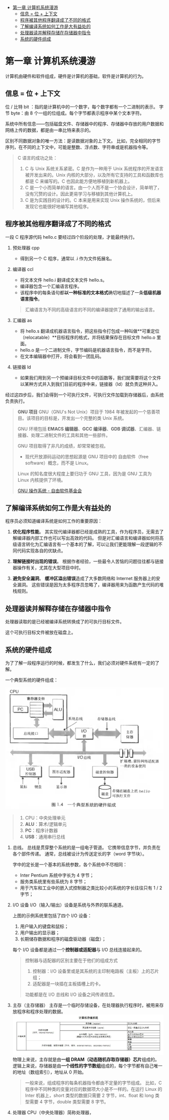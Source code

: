 - [第一章 计算机系统漫游](#第一章-计算机系统漫游)
  - [信息 = 位 + 上下文](#信息--位--上下文)
  - [程序被其他程序翻译成了不同的格式](#程序被其他程序翻译成了不同的格式)
  - [了解编译系统如何工作是大有益处的](#了解编译系统如何工作是大有益处的)
  - [处理器读并解释存储在存储器中指令](#处理器读并解释存储在存储器中指令)
  - [系统的硬件组成](#系统的硬件组成)

# 第一章 计算机系统漫游

计算机由硬件和软件组成，硬件是计算机的基础，软件是计算机的行为。

## 信息 = 位 + 上下文

位 / 比特 bit ：指的是计算机中的一个数字，每个数字都有一个二进制的表示。
字节 byte：由 8 个一组的位组成。每个字节都表示程序中某个文本字符。

系统中所有信息——包括磁盘文件、存储器中的程序、存储器中存放的用户数据和网络上传的数据，都是由一串比特来表示的。

区别不同数据对象的唯一方法：是读数据对象的上下文。
比如，完全相同的字节序列，在不同的上下文中，可能是整数、浮点数、字符串或是机器指令等。

> C 语言的成功之处：
> 1. C 与 Unix 系统关系紧密。C 是作为一种用于 Unix 系统程序的开发语言被开发出来的。Unix 内核的大部分，以及所有它支持的工具和函数库也都是 C 来编写的。C 也因此能方便地移植到新机器上。
> 2. C 是一个小而简单的语言。由一个人而不是一个协会设计，简单明了，没有冗赘的设计。因此更易学习与移植到其他计算机上。
> 3. C 是为实践目的设计的。C 本来是用来实现 Unix 操作系统的，但后来发现它也能很好地编写其他程序。

## 程序被其他程序翻译成了不同的格式

一段 C 程序源代码 hello.c 要经过四个阶段的处理，才能最终执行。

1. 预处理器 cpp
   
   - 得到另一个 C 程序，通常以 .i 作为文件拓展名。

2. 编译器 ccl
   
   - 将文本文件 hello.i 翻译成文本文件 hello.s。
   - 编译器包含一个汇编语言程序。   
   - 该程序中的每条语句都**以一种标准的文本格式**确切地描述了一条**低级机器语言指令**。
   
   > 汇编语言为不同的高级语言的不同的编译器提供了通用的输出语言。

3. 汇编器 as
   
   - 将 hello.s 翻译成机器语言指令，把这些指令打包成一种叫做**可重定位（relocatable）**目标程序的格式，并将结果保存在目标文件 hello.o 里面。
   - hello.o 是一个二进制文件，字节编码是机器语言指令，而不是字符。
   - 在文本编辑器中打开，将会看到一团乱码。
      
4. 链接器 ld
   
   - 如果我们用到另一个预编译目标文件中的函数等，我们就需要将这个文件以某种方式并入到我们目前的程序中来，链接器（ld）就负责这种并入。

经过这四步后，我们会得到一个可执行文件，可执行文件加载到存储器后，由系统负责执行。

> **GNU 项目**
> GNU（GNU's Not Unix）项目于 1984 年被发起的一个慈善项目。该项目的目标是，开发出一个完整的类 Unix 系统。
> 
> GNU 环境包括 **EMACS 编辑器**、**GCC 编译器**、**GDB 调试器**、汇编器、链接器、处理二进制文件的工具和其他一些部件。
> 
> GNU 项目取得了非凡的成绩，却常常被忽视。
> - 现代开放源码运动的思想起源是 GNU 项目中的 自由软件（free software）概念，而不是 Linux。
> 
> Linux 的知名度很大程度上要归功于 GNU 工具，因为是 GNU 工具为 Linux 内核提供了环境。
> 
> [GNU 操作系统 - 自由软件基金会](https://www.gnu.org/gnu/linux-and-gnu.zh-cn.html)

## 了解编译系统如何工作是大有益处的

程序员必须知道编译系统是如何工作的重要原因：

1. **优化程序性能**。
   其实现代编译器都已经是成熟的工具，作为程序员，无需去了解编译器内部工作也可以写出高效的代码。
   但是对汇编语言和编译器如何将高级语言转化为汇编语言有一个基本的了解，可以让我们更能理解一段逻辑的不同代码实现各自的优缺点。

2. **理解链接时出现的错误**。
   根据作者经验，一些最令人苦恼的问题往往都与链接器操作有关，尤其在大型项目中时。

3. **避免安全漏洞**。
   **缓冲区溢出错误**造成了大多数网络和 Internet 服务器上的安全漏洞。
   这些错误是因为太多程序员忽略了，编译器用来为函数产生代码的堆栈规则。

## 处理器读并解释存储在存储器中指令

处理器读取的是已经被编译系统转换成了的可执行目标文件。

这个可执行目标文件被放在磁盘上。

## 系统的硬件组成

为了了解一段程序运行的时候，都发生了什么，我们必须对硬件系统有一定的了解。

一个典型系统的硬件组成：

![](assets/一个典型系统的硬件组成.jpg)

> 1. CPU：中央处理单元
> 2. **ALU**：算术/逻辑单元
> 3. **PC**：程序计数器
> 4. **USB**：通用串行总线

1. 总线。
   总线是贯穿整个系统的是一组电子管道。
   它携带信息字节，并负责在各个部件传递。
   通常，总线被设计为传送定长的字（word 字节块）。
   
   字中的定长是一个基本的系统参数，各个系统中不尽相同：
   * Inter Pentium 系统中字长为 4 字节；
   * 服务类系统里有些系统为 8 字节；
   * 用于汽车和工业中的嵌入式控制器之类比较小的系统的字长往往只有 1 / 2 字节；

2. I/O 设备
   I/O（输入/输出）设备是系统与外界的联系通道。
   
   上图的示例系统里包括了四个 I/O 设备：
   1. 用户输入的键盘和鼠标；
   2. 用户输出的显示器；
   3. 长期储存数据和程序的磁盘驱动器（磁盘）；
   
   每个 I/O 设备都是通过一个**控制器或适配器**与 I/O 总线连接起来的。

   > 控制器与适配器的区别主要在于他们的组成方式
   > 1. 控制器：I/O 设备里或是其系统的主印制电路板（主板）上的芯片组；
   > 2. 适配器是一块插在主板插槽上的卡。
   > 
   > 功能都是在 I/O 总线和 I/O 设备之间传递信息。

3. 主存（主存储器）
   主存是一个临时存储设备，在处理器执行程序时，被用来存放程序和程序处理的数据。
   ![内存&主存储器等的区别](assets/计算机存储系统-《汇编语言程序设计》（第4版，电子工业出版社）.jpg)
   物理上来说，主存就是由**一组 DRAM（动态随机存取存储器）芯片**组成的。
   逻辑上来说，存储器是由**一个线性的字节数组**组成的，每个字节都有自己唯一的地址（数组索引），地址从 0 开始。
   > 一般来说，组成程序的每条机器指令都由不定量的字节组成。
   > 比如，C 程序中不同种类的变量对应的数据项大小是不一样的。在运行 Linux 的 Inter 机器上，short 类型的数据只需要 2 字节，int、float 和 long 类型需要 4 字节，double 类型需要 8 字节。

4. 处理器
   CPU（中央处理器）简称处理器，



